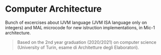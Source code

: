 # Computer Architecture
Bunch of excercises about IJVM language (JVM ISA language only on integers) and MAL microcode for new istruction implementations, in Mic-1 architecture.
> Based on the 2nd year graduation (2020/2021) on computer science (University of Turin, esame di Architetture degli Elaboratori).
